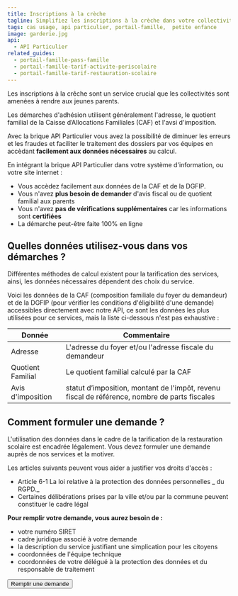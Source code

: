 ```yaml
---
title: Inscriptions à la crèche
tagline: Simplifiez les inscriptions à la crèche dans votre collectivité ?
tags: cas usage, api particulier, portail-famille,  petite enfance
image: garderie.jpg
api:
  - API Particulier
related_guides:
  - portail-famille-pass-famille
  - portail-famille-tarif-activite-periscolaire
  - portail-famille-tarif-restauration-scolaire
---
```


Les inscriptions à la crêche sont un service crucial que les collectivités sont amenées à rendre aux jeunes parents.

Les démarches d'adhésion utilisent généralement l'adresse, le quotient familial de la Caisse d’Allocations Familiales (CAF) et l'avsi d'imposition.

Avec la brique API Particulier vous avez la possibilité de diminuer les erreurs et les fraudes et faciliter le traitement des dossiers par vos équipes en accèdant **facilement aux données nécessaires** au calcul.

En intégrant la brique API Particulier dans votre système d'information, ou votre site internet :

- Vous accèdez facilement aux données de la CAF et de la DGFIP.
- Vous n'avez **plus besoin de demander** d'avis fiscal ou de quotient familial aux parents
- Vous n'avez **pas de vérifications supplémentaires** car les informations sont **certifiées**
- La démarche peut-être faite 100% en ligne

## Quelles données utilisez-vous dans vos démarches ?

Différentes méthodes de calcul existent pour la tarification des services, ainsi, les données nécessaires dépendent des choix du service.

Voici les données de la CAF (composition familiale du foyer du demandeur) et de la DGFIP (pour vérifier les conditions d'éligibilité d'une demande) accessibles directement avec notre API, ce sont les données les plus utilisées pour ce services, mais la liste ci-dessous n'est pas exhaustive :

| Donnée            | Commentaire                                                                                   |
| ----------------- | --------------------------------------------------------------------------------------------- |
| Adresse           | L'adresse du foyer et/ou l'adresse fiscale du demandeur                                       |
| Quotient Familial | Le quotient familial calculé par la CAF                                                       |
| Avis d'imposition | statut d’imposition, montant de l'impôt, revenu fiscal de référence, nombre de parts fiscales |

## Comment formuler une demande ?

L'utilisation des données dans le cadre de la tarification de la restauration scolaire est encadrée légalement. Vous devez formuler une demande auprès de nos services et la motiver.

Les articles suivants peuvent vous aider a justifier vos droits d'accès :

- Article 6-1 <External href="https://www.cnil.fr/fr/reglement-europeen-protection-donnees">La loi relative à la protection des données personnelles</External> _ du RGPD._
- Certaines délibérations prises par la ville et/ou par la commune peuvent constituer le cadre légal

**Pour remplir votre demande, vous aurez besoin de :**

- votre numéro SIRET
- cadre juridique associé à votre demande
- la description du service justifiant une simplication pour les citoyens
- coordonnées de l'équipe technique
- coordonnées de votre délégué à la protection des données et du responsable de traitement

<Button href="https://signup.api.gouv.fr/api-particulier">Remplir une demande</Button>
